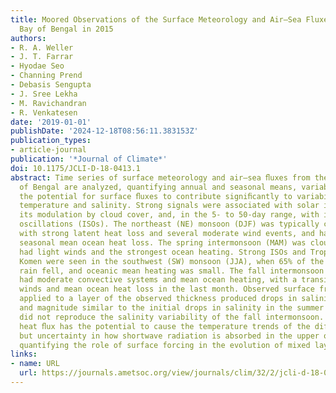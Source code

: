 ```yaml
---
title: Moored Observations of the Surface Meteorology and Air–Sea Fluxes in the Northern
  Bay of Bengal in 2015
authors:
- R. A. Weller
- J. T. Farrar
- Hyodae Seo
- Channing Prend
- Debasis Sengupta
- J. Sree Lekha
- M. Ravichandran
- R. Venkatesen
date: '2019-01-01'
publishDate: '2024-12-18T08:56:11.383153Z'
publication_types:
- article-journal
publication: '*Journal of Climate*'
doi: 10.1175/JCLI-D-18-0413.1
abstract: Time series of surface meteorology and air–sea ﬂuxes from the northern Bay
  of Bengal are analyzed, quantifying annual and seasonal means, variability, and
  the potential for surface ﬂuxes to contribute signiﬁcantly to variability in surface
  temperature and salinity. Strong signals were associated with solar insolation and
  its modulation by cloud cover, and, in the 5- to 50-day range, with intraseasonal
  oscillations (ISOs). The northeast (NE) monsoon (DJF) was typically cloud free,
  with strong latent heat loss and several moderate wind events, and had the only
  seasonal mean ocean heat loss. The spring intermonsoon (MAM) was cloud free and
  had light winds and the strongest ocean heating. Strong ISOs and Tropical Cyclone
  Komen were seen in the southwest (SW) monsoon (JJA), when 65% of the 2.2-m total
  rain fell, and oceanic mean heating was small. The fall intermonsoon (SON) initially
  had moderate convective systems and mean ocean heating, with a transition to drier
  winds and mean ocean heat loss in the last month. Observed surface freshwater ﬂux
  applied to a layer of the observed thickness produced drops in salinity with timing
  and magnitude similar to the initial drops in salinity in the summer monsoon, but
  did not reproduce the salinity variability of the fall intermonsoon. Observed surface
  heat ﬂux has the potential to cause the temperature trends of the different seasons,
  but uncertainty in how shortwave radiation is absorbed in the upper ocean limits
  quantifying the role of surface forcing in the evolution of mixed layer temperature.
links:
- name: URL
  url: https://journals.ametsoc.org/view/journals/clim/32/2/jcli-d-18-0413.1.xml
---
```

